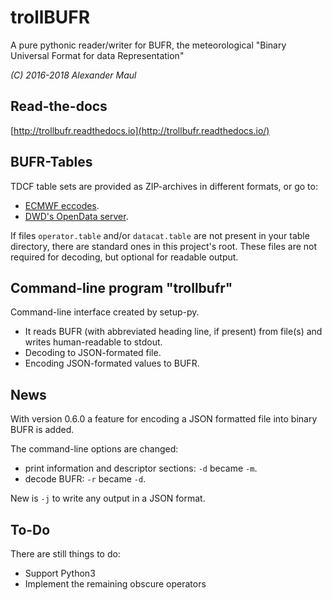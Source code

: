 # trollBUFR
A pure pythonic reader/writer for BUFR, the meteorological
"Binary Universal Format for data Representation"

_(C) 2016-2018 Alexander Maul_

## Read-the-docs
[http://trollbufr.readthedocs.io](http://trollbufr.readthedocs.io/)

## BUFR-Tables
TDCF table sets are provided as ZIP-archives in different formats, or go to:
* [ECMWF eccodes](https://software.ecmwf.int/wiki/display/ECC/ecCodes+Home).
* [DWD's OpenData server](https://opendata.dwd.de/weather/lib/bufr/).

If files `operator.table` and/or `datacat.table` are not present in your table
directory, there are standard ones in this project's root.
These files are not required for decoding, but optional for readable output.

## Command-line program "trollbufr"
Command-line interface created by setup-py.

* It reads BUFR (with abbreviated heading line, if present) from file(s) and
  writes human-readable to stdout.
* Decoding to JSON-formated file.
* Encoding JSON-formated values to BUFR.

## News
With version 0.6.0 a feature for encoding a JSON formatted file into binary BUFR
is added.

The command-line options are changed:

* print information and descriptor sections: `-d` became `-m`.
* decode BUFR: `-r` became `-d`.

New is `-j` to write any output in a JSON format.

## To-Do
There are still things to do:

* Support Python3
* Implement the remaining obscure operators
